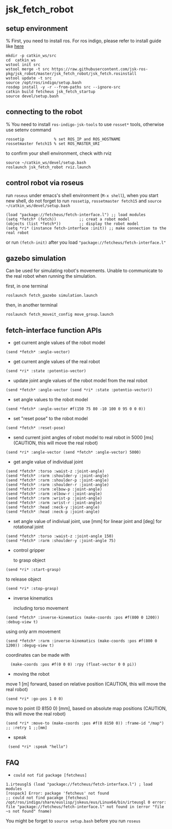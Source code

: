 jsk_fetch_robot
================

setup environment
-----------------
% First, you need to install ros. For ros indigo, please refer to install guide like [here](http://wiki.ros.org/indigo/Installation/Ubuntu)

```
mkdir -p catkin_ws/src
cd  catkin_ws
wstool init src
wstool merge -t src https://raw.githubusercontent.com/jsk-ros-pkg/jsk_robot/master/jsk_fetch_robot/jsk_fetch.rosinstall
wstool update -t src
source /opt/ros/indigo/setup.bash
rosdep install -y -r --from-paths src --ignore-src
catkin build fetcheus jsk_fetch_startup
source devel/setup.bash
```

connecting to the robot
-----------------------

% You need to install `ros-indigo-jsk-tools` to use `rosset*` tools, otherwise use setenv command

```
rossetip             % set ROS_IP and ROS_HOSTNAME
rossetmaster fetch15 % set ROS_MASTER_URI
```

to confirm your shell environment, check with rviz
```
source ~/catkin_ws/devel/setup.bash
roslaunch jsk_fetch_robot rviz.launch
```

control robot via roseus
------------------------

run `roseus` under emacs's shell environment (`M-x shell`), when you start new shell, do not forget to run `rossetip`, `rossetmaster fetch15` and `source ~/catkin_ws/devel/setup.bash`

```
(load "package://fetcheus/fetch-interface.l") ;; load modules
(setq *fetch* (fetch))          ;; creat a robot model
(objects (list *fetch*))        ;; display the robot model
(setq *ri* (instance fetch-interface :init)) ;; make connection to the real robot
```

or run `(fetch-init)` after you load `"package://fetcheus/fetch-interface.l"`

gazebo simulation
------------------------

Can be used for simulating robot's movements. Unable to communicate to the real robot when running the simulation.

first, in one terminal
```
roslaunch fetch_gazebo simulation.launch
```
then, in another terminal
```
roslaunch fetch_moveit_config move_group.launch
```

fetch-interface function APIs
-----------------------------

- get current angle values of the robot model

```
(send *fetch* :angle-vector)
```

- get current angle values of the real robot

```
(send *ri* :state :potentio-vector)
```

- update joint angle values of the robot model from the real robot

```
(send *fetch* :angle-vector (send *ri* :state :potentio-vector))
```

- set angle values to the robot model

```
(send *fetch* :angle-vector #f(150 75 80 -10 100 0 95 0 0 0))
```

- set "reset pose" to the robot model

```
(send *fetch* :reset-pose)
```

- send current joint angles of robot model to real robot in 5000 \[ms\] (CAUTION, this will move the real robot)

```
(send *ri* :angle-vector (send *fetch* :angle-vector) 5000)
```

- get angle value of individual joint
```
(send *fetch* :torso :waist-z :joint-angle)
(send *fetch* :rarm :shoulder-y :joint-angle)
(send *fetch* :rarm :shoulder-p :joint-angle)
(send *fetch* :rarm :shoulder-r :joint-angle)
(send *fetch* :rarm :elbow-p :joint-angle)
(send *fetch* :rarm :elbow-r :joint-angle)
(send *fetch* :rarm :wrist-p :joint-angle)
(send *fetch* :rarm :wrist-r :joint-angle)
(send *fetch* :head :neck-y :joint-angle)
(send *fetch* :head :neck-p :joint-angle)
```

- set angle value of indiviual joint, use \[mm\] for linear joint and \[deg\] for rotational joint

```
(send *fetch* :torso :waist-z :joint-angle 150)
(send *fetch* :rarm :shoulder-y :joint-angle 75)
```

- control gripper

  to grasp object
```
(send *ri* :start-grasp)
```
  
  to release object
```
(send *ri* :stop-grasp)
```
  
- inverse kinematics

  including torso movement
```
(send *fetch* :inverse-kinematics (make-coords :pos #f(800 0 1200)) :debug-view t)
```
  
  using only arm movement
```
(send *fetch* :rarm :inverse-kinematics (make-coords :pos #f(800 0 1200)) :degug-view t)
```
  
  coordinates can be made with 
```
  (make-coords :pos #f(0 0 0) :rpy (float-vector 0 0 pi))
```
  
- moving the robot
 
 move 1 [m] forward, based on relative position (CAUTION, this will move the real robot)
 ```
 (send *ri* :go-pos 1 0 0)
 ```
 
 move to point (0 8150 0) [mm], based on absolute map positions (CAUTION, this will move the real robot)
 ```
 (send *ri* :move-to (make-coords :pos #f(0 8150 0)) :frame-id "/map") ;; :retry 1 ;;[mm]
 ```
 
- speak
 
 ```
  (send *ri* :speak "hello")
 ```

FAQ
---

- `could not fid package [fetcheus]`

```
1.irteusgl$ (load "package://fetcheus/fetch-interface.l") ; load modules
[rospack] Error: package 'fetcheus' not found
;; could not find pacakge [fetcheus]
/opt/ros/indigo/share/euslisp/jskeus/eus/Linux64/bin/irteusgl 0 error:  file "package://fetcheus/fetch-interface.l" not found in (error "file ~s not found" fname)
```

  You might be forget to `source setup.bash` before you run `roseus`
